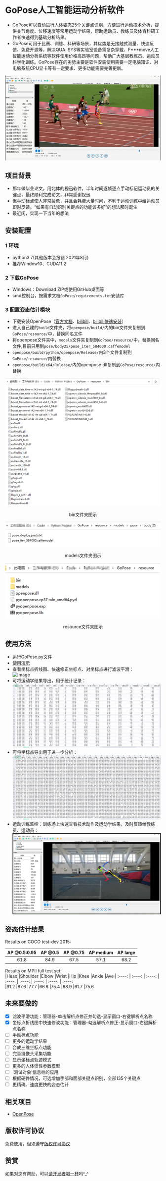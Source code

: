 # GoPose人工智能运动分析软件  
- GoPose可以自动进行人体姿态25个关键点识别，方便进行运动技术分析，提供关节角度、位移速度等常用运动学结果，帮助运动员、教练员及体育科研工作者快速得到基础分析结果。
- GoPose可用于比赛、训练、科研等场景，其优势是无接触式测量、快速反馈、免费开源等，解决QUA..SYS等实验室设备需复杂穿戴、F***move人工智能运动分析系统等软件使用价格高昂等问题，帮助广大基层教练员、运动员科学化训练。GoPose存在的劣势主要是软件安装使用需要一定电脑知识、对电脑系统CPU显卡等有一定要求、更多功能需要完善更新。 

![image](https://github.com/chenxh5678/GoPose/blob/main/README/Image/1.gif)
## 项目背景
- 那年做毕业论文，用北体的视迅软件，半年时间逐帧逐点手动标记运动员的关键点，最终顺利完成论文，非常感谢视迅  
- 但手动标点使人非常疲惫，并且会耗费大量时间，不利于运动训练中给运动员即时反馈。“如果有自动识别关键点的功能该多好”的想法那时诞生  
- 最近闲，实现一下当年的想法  
## 安装配置
### 1 环境
- python3.7(其他版本会报错 2021年8月)  
- 推荐Window10、CUDA11.2
### 2 下载GoPose
- Windows：Download ZIP或使用GitHub桌面等 
- cmd控制台，按需求文档`GoPose/requirements.txt`安装库
### 3 配置姿态估计模块
- 下载安装OpenPose（[官方文档](https://github.com/CMU-Perceptual-Computing-Lab/openpose)、[bilibili](https://www.bilibili.com/video/BV1WV411v7aj)、[bilibili快速安装](https://www.bilibili.com/video/BV1uK411w74E)）  
- 进入自己建的`build`文件夹，将`openpose/build/`内的bin文件夹复制到`GoPose/resource/`中，替换同名文件  
- 将openpose文件夹中，`models`文件夹复制到`GoPose/resource/`中，替换同名文件,目前只用到`pose/body25/pose_iter_584000.caffemodel`  
- `openpose/build/python/openpose/Release/`内3个文件复制到`GoPose/resource/`内替换  
- `openpose/build/x64/Release/`内的openpose.dll复制到`GoPose/resource/`内替换  

![image](https://github.com/chenxh5678/GoPose/blob/main/README/Image/bin.png)  
<center>bin文件夹图示</center>   


![image](https://github.com/chenxh5678/GoPose/blob/main/README/Image/models.png)  
<center>models文件夹图示</center>   


![image](https://github.com/chenxh5678/GoPose/blob/main/README/Image/resource.png)  
<center>resource文件夹图示</center>   

## 使用方法
- 运行GoPose.py文件  
- [使用演示](https://www.bilibili.com/video/BV1QP4y1s76N/)
- 查看坐标点折线图、快速修正坐标点、对坐标点进行滤波平滑：  
  ![image](https://github.com/chenxh5678/GoPose/blob/main/README/Image/%E4%BF%AE.png) 
- 可将运动学结果导出，用于统计记录：  
  ![image](https://github.com/chenxh5678/GoPose/blob/main/README/Image/%E7%BB%93%E6%9E%9Ccsv.png) 
- 可将坐标点导出用于进一步分析：  
  ![image](https://github.com/chenxh5678/GoPose/blob/main/README/Image/%E5%9D%90%E6%A0%87.png) 
- 运动训练监控：训练场上快速查看技术动作及运动学结果，及时反馈给教练员、运动员：  
  ![image](https://github.com/chenxh5678/GoPose/blob/main/README/Image/%E7%BB%93%E6%9E%9C.png)
## 姿态估计结果  
Results on COCO test-dev 2015:  

| AP @0.5:0.95 | AP @0.5 | AP @0.75 | AP medium | AP large  
| :----: | :----: | :----: | :----: | :----: 
| 61.8 | 84.9 | 67.5 | 57.1 | 68.2  


Results on MPII full test set:  
|Head	|Shoulder	|Elbow	|Wrist	|Hip	|Knee	|Ankle	|Ave
| :----: | :----: | :----: | :----: | :----: | :----: | :----: | :----:  
|91.2	|87.6	|77.7	|66.8	|75.4	|68.9	|61.7	|75.6  

## 未来要做的
- [X] 滤波平滑功能：管理器-单击解析点修正并勾选-显示窗口-右键解析点名称
- [X] 坐标点折线图中快速修改功能：管理器-勾选解析点修正-显示窗口-右键解析点名称
- [ ] 手动标点功能
- [ ] 更多的运动学结果
- [ ] 合成三维坐标点功能
- [ ] 完善摄像头采集功能
- [ ] 显示坐标点轨迹模式
- [ ] 更多的人体惯性参数模型
- [ ] '测试对象'信息栏的应用
- [ ] 根据硬件情况，可选增加手部和面部关键点识别，全部135个关键点
- [ ] 更精确、速度更快的姿态估计
## 相关项目
- [OpenPose](https://github.com/CMU-Perceptual-Computing-Lab/openpose)
## 版权许可协议
免费使用，但须遵守[版权许可协议](https://github.com/chenxh5678/GoPose/blob/main/LICENSE)
## 赞赏
如果对您有帮助，可以[请开发者喝一杯](https://github.com/chenxh5678/GoPose/blob/main/README/Image/%E8%AF%B7%E5%BC%80%E5%8F%91%E8%80%85%E5%96%9D%E4%B8%80%E6%9D%AF.jpg)吗^_^